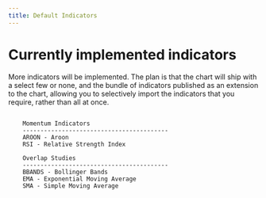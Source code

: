 ```yaml
---
title: Default Indicators
---
```


# Currently implemented indicators

More indicators will be implemented. The plan is that the chart will ship with a select few or none, and the bundle of indicators published as an extension to the chart, allowing you to selectively import the indicators that you require, rather than all at once.

```
 
    Momentum Indicators
    -----------------------------------------
    AROON - Aroon
    RSI - Relative Strength Index
    
    Overlap Studies
    -----------------------------------------
    BBANDS - Bollinger Bands
    EMA - Exponential Moving Average
    SMA - Simple Moving Average

    
```

